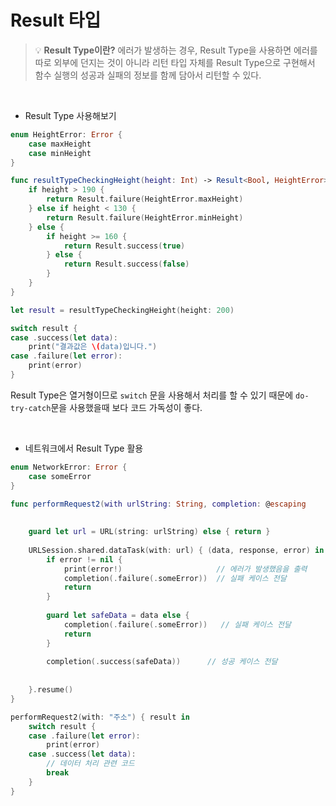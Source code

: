 # Result 타입

> 💡 **Result Type이란?**
> 에러가 발생하는 경우, Result Type을 사용하면 에러를 따로 외부에 던지는 것이 아니라 리턴 타입 자체를 Result Type으로 구현해서 함수 실행의 성공과 실패의 정보를 함께 담아서 리턴할 수 있다.

<br>

- Result Type 사용해보기

```swift
enum HeightError: Error {
	case maxHeight
	case minHeight
}

func resultTypeCheckingHeight(height: Int) -> Result<Bool, HeightError> {
	if height > 190 {
		return Result.failure(HeightError.maxHeight)
	} else if height < 130 {
		return Result.failure(HeightError.minHeight)
	} else {
		if height >= 160 {
			return Result.success(true)
		} else {
			return Result.success(false)
		}
	}
}

let result = resultTypeCheckingHeight(height: 200)

switch result {
case .success(let data):
	print("결과값은 \(data)입니다.")
case .failure(let error):
	print(error)
}
```

Result Type은 열거형이므로 `switch` 문을 사용해서 처리를 할 수 있기 때문에 `do-try-catch`문을 사용했을때 보다 코드 가독성이 좋다.

<br>

- 네트워크에서 Result Type 활용

```swift
enum NetworkError: Error {
    case someError
}

func performRequest2(with urlString: String, completion: @escaping 
																		(Result<Data,NetworkError>) -> Void) {
    
    guard let url = URL(string: urlString) else { return }
    
    URLSession.shared.dataTask(with: url) { (data, response, error) in
        if error != nil {
            print(error!)                     // 에러가 발생했음을 출력
            completion(.failure(.someError))  // 실패 케이스 전달
            return
        }
        
        guard let safeData = data else {
            completion(.failure(.someError))   // 실패 케이스 전달
            return
        }
    
        completion(.success(safeData))      // 성공 케이스 전달
       
        
    }.resume()
}

performRequest2(with: "주소") { result in
    switch result {
    case .failure(let error):
        print(error)
    case .success(let data):
        // 데이터 처리 관련 코드
        break
    }
}
```
